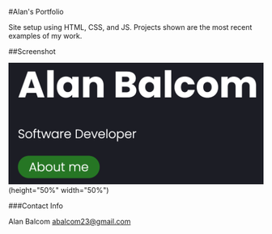 #Alan's Portfolio

Site setup using HTML, CSS, and JS.  Projects shown are the most recent examples of my work.

##Screenshot

![Alan Balcom](src/images/readmephoto.png)(height="50%" width="50%")

###Contact Info

Alan Balcom
abalcom23@gmail.com



